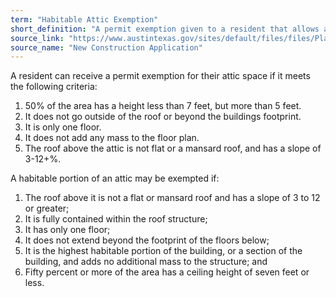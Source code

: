 ```yaml
---
term: "Habitable Attic Exemption"
short_definition: "A permit exemption given to a resident that allows a person to live in the attic."
source_link: "https://www.austintexas.gov/sites/default/files/files/Planning/Applications_Forms/new_con_addtn_app_AWU.pdf"
source_name: "New Construction Application"
---
```

A resident can receive a permit exemption for their attic space if it meets the following criteria:  
1) 50% of the area has a height less than 7 feet, but more than 5 feet.
2) It does not go outside of the roof or beyond the buildings footprint.
3) It is only one floor.
4) It does not add any mass to the floor plan.
5) The roof above the attic is not flat or a mansard roof, and has a slope of 3-12+%.

A habitable portion of an attic may be exempted if:
1) The roof above it is not a flat or mansard roof and has a slope of 3 to 12 or greater;
2) It is fully contained within the roof structure;
3) It has only one floor;
4) It does not extend beyond the footprint of the floors below;
5) It is the highest habitable portion of the building, or a section of the building, and adds no additional mass to the structure; and
6) Fifty percent or more of the area has a ceiling height of seven feet or less.

